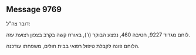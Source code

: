 ## Message 9769

דובר צה"ל:

לוחם מגדוד 9227, חטיבה 460, נפצע הבוקר (ו'), באורח קשה בקרב בצפון רצועת עזה. 

הלוחם פונה לקבלת טיפול רפואי בבית חולים, משפחתו עודכנה.

